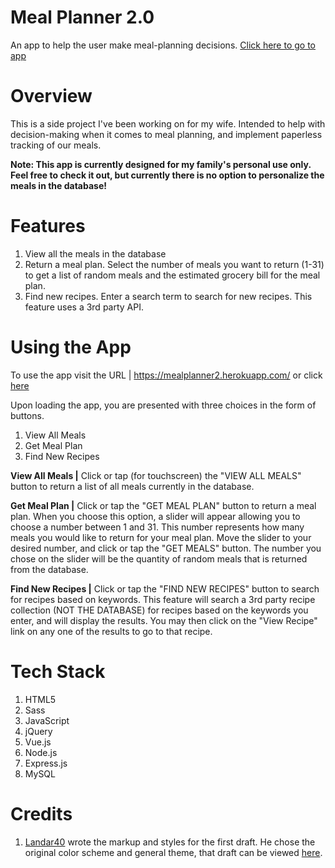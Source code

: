 # Meal Planner 2.0
An app to help the user make meal-planning decisions. [Click here to go to app](https://mealplanner2.herokuapp.com/)

# Overview
This is a side project I've been working on for my wife. Intended to help with decision-making when it comes to meal planning, and implement paperless tracking of our meals.

**Note: This app is currently designed for my family's personal use only. Feel free to check it out, but currently there is no option to personalize the meals in the database!**

# Features 
1. View all the meals in the database
2. Return a meal plan. Select the number of meals you want to return (1-31) to get a list of random meals and the estimated grocery bill for the meal plan.
3. Find new recipes. Enter a search term to search for new recipes. This feature uses a 3rd party API.

# Using the App
To use the app visit the URL | https://mealplanner2.herokuapp.com/ or click [here](https://mealplanner2.herokuapp.com/)

Upon loading the app, you are presented with three choices in the form of buttons. 

1. View All Meals
2. Get Meal Plan
3. Find New Recipes

**View All Meals |** Click or tap (for touchscreen) the "VIEW ALL MEALS" button to return a list of all meals currently in the database.

**Get Meal Plan |** Click or tap the "GET MEAL PLAN" button to return a meal plan. When you choose this option, a slider will appear allowing you to choose a number between 1 and 31. This number represents how many meals you would like to return for your meal plan. Move the slider to your desired number, and click or tap the "GET MEALS" button. The number you chose on the slider will be the quantity of random meals that is returned from the database. 

**Find New Recipes |** Click or tap the "FIND NEW RECIPES" button to search for recipes based on keywords. This feature will search a 3rd party recipe collection (NOT THE DATABASE) for recipes based on the keywords you enter, and will display the results. You may then click on the "View Recipe" link on any one of the results to go to that recipe.

# Tech Stack
1. HTML5
2. Sass
3. JavaScript
4. jQuery
5. Vue.js
6. Node.js
7. Express.js
8. MySQL


# Credits
1. [Landar40](https://github.com/Landar40) wrote the markup and styles for the first draft. He chose the original color scheme and general theme, that draft can be viewed [here](https://github.com/Landar40/Project).

